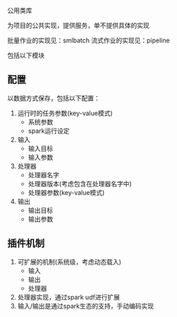 公用类库

为项目的公共实现，提供服务，单不提供具体的实现

批量作业的实现见：smlbatch
流式作业的实现见：pipeline

包括以下模块

## 配置

以数据方式保存，包括以下配置：
1. 运行时的任务参数(key-value模式)
   - 系统参数
   - spark运行设定
2. 输入
   - 输入目标
   - 输入参数
3. 处理器
   - 处理器名字
   - 处理器版本(考虑包含在处理器名字中)
   - 处理器参数(key-value模式)
4. 输出
   - 输出目标
   - 输出参数

## 插件机制

1. 可扩展的机制(系统级，考虑动态载入)
   - 输入
   - 输出
   - 处理器
2. 处理器实现，通过spark udf进行扩展
3. 输入/输出是通过spark生态的支持，手动编码实现
